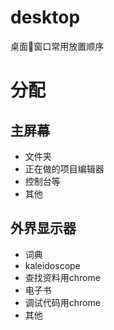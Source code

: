 # desktop
桌面窗口常用放置顺序
# 分配
## 主屏幕
* 文件夹
* 正在做的项目编辑器
* 控制台等
* 其他

## 外界显示器
* 词典
* kaleidoscope
* 查找资料用chrome
* 电子书
* 调试代码用chrome
* 其他